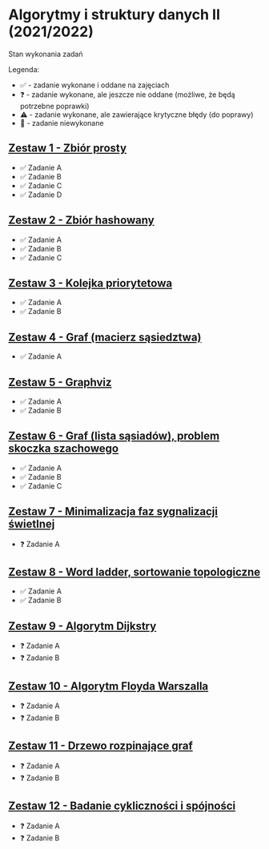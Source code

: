 # Algorytmy i struktury danych II (2021/2022)

Stan wykonania zadań

Legenda:

- :white_check_mark: - zadanie wykonane i oddane na zajęciach
- :question: - zadanie wykonane, ale jeszcze nie oddane (możliwe, że będą potrzebne poprawki)
- :warning: - zadanie wykonane, ale zawierające krytyczne błędy (do poprawy)
- :black_square_button: - zadanie niewykonane

## [Zestaw 1 - Zbiór prosty](Zestaw%2001)

- :white_check_mark: Zadanie A
- :white_check_mark: Zadanie B
- :white_check_mark: Zadanie C
- :white_check_mark: Zadanie D

## [Zestaw 2 - Zbiór hashowany](Zestaw%2002)

- :white_check_mark: Zadanie A
- :white_check_mark: Zadanie B
- :white_check_mark: Zadanie C

## [Zestaw 3 - Kolejka priorytetowa](Zestaw%2003)

- :white_check_mark: Zadanie A
- :white_check_mark: Zadanie B

## [Zestaw 4 - Graf (macierz sąsiedztwa)](Zestaw%2004)

- :white_check_mark: Zadanie A

## [Zestaw 5 - Graphviz](Zestaw%2005)

- :white_check_mark: Zadanie A
- :white_check_mark: Zadanie B

## [Zestaw 6 - Graf (lista sąsiadów), problem skoczka szachowego](Zestaw%2006)

- :white_check_mark: Zadanie A
- :white_check_mark: Zadanie B
- :white_check_mark: Zadanie C

## [Zestaw 7 - Minimalizacja faz sygnalizacji świetlnej](Zestaw%2007)

- :question: Zadanie A

## [Zestaw 8 - Word ladder, sortowanie topologiczne](Zestaw%2008)

- :white_check_mark: Zadanie A
- :white_check_mark: Zadanie B

## [Zestaw 9 - Algorytm Dijkstry](Zestaw%2009)

- :question: Zadanie A
- :question: Zadanie B

## [Zestaw 10 - Algorytm Floyda Warszalla](Zestaw%2010)

- :question: Zadanie A
- :question: Zadanie B

## [Zestaw 11 - Drzewo rozpinające graf](Zestaw%2011)

- :question: Zadanie A
- :question: Zadanie B

## [Zestaw 12 - Badanie cykliczności i spójności](Zestaw%2012)

- :question: Zadanie A
- :question: Zadanie B
